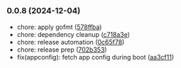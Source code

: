 

## <small>0.0.8 (2024-12-04)</small>

* chore: apply gofmt ([578ffba](https://github.com/rownd/client-go/commit/578ffba))
* chore: dependency cleanup ([c718a3e](https://github.com/rownd/client-go/commit/c718a3e))
* chore: release automation ([0c65f78](https://github.com/rownd/client-go/commit/0c65f78))
* chore: release prep ([702b353](https://github.com/rownd/client-go/commit/702b353))
* fix(appconfig): fetch app config during boot ([aa3cf11](https://github.com/rownd/client-go/commit/aa3cf11))
